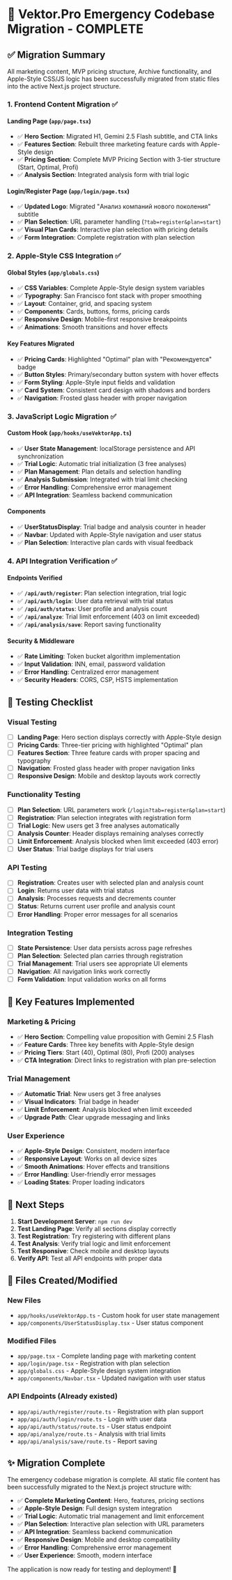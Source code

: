 # 🚀 Vektor.Pro Emergency Codebase Migration - COMPLETE

## ✅ **Migration Summary**

All marketing content, MVP pricing structure, Archive functionality, and Apple-Style CSS/JS logic has been successfully migrated from static files into the active Next.js project structure.

### **1. Frontend Content Migration** ✅

#### **Landing Page (`app/page.tsx`)**
- ✅ **Hero Section**: Migrated H1, Gemini 2.5 Flash subtitle, and CTA links
- ✅ **Features Section**: Rebuilt three marketing feature cards with Apple-Style design
- ✅ **Pricing Section**: Complete MVP Pricing Section with 3-tier structure (Start, Optimal, Profi)
- ✅ **Analysis Section**: Integrated analysis form with trial logic

#### **Login/Register Page (`app/login/page.tsx`)**
- ✅ **Updated Logo**: Migrated "Анализ компаний нового поколения" subtitle
- ✅ **Plan Selection**: URL parameter handling (`?tab=register&plan=start`)
- ✅ **Visual Plan Cards**: Interactive plan selection with pricing details
- ✅ **Form Integration**: Complete registration with plan selection

### **2. Apple-Style CSS Integration** ✅

#### **Global Styles (`app/globals.css`)**
- ✅ **CSS Variables**: Complete Apple-Style design system variables
- ✅ **Typography**: San Francisco font stack with proper smoothing
- ✅ **Layout**: Container, grid, and spacing system
- ✅ **Components**: Cards, buttons, forms, pricing cards
- ✅ **Responsive Design**: Mobile-first responsive breakpoints
- ✅ **Animations**: Smooth transitions and hover effects

#### **Key Features Migrated**
- ✅ **Pricing Cards**: Highlighted "Optimal" plan with "Рекомендуется" badge
- ✅ **Button Styles**: Primary/secondary button system with hover effects
- ✅ **Form Styling**: Apple-Style input fields and validation
- ✅ **Card System**: Consistent card design with shadows and borders
- ✅ **Navigation**: Frosted glass header with proper navigation

### **3. JavaScript Logic Migration** ✅

#### **Custom Hook (`app/hooks/useVektorApp.ts`)**
- ✅ **User State Management**: localStorage persistence and API synchronization
- ✅ **Trial Logic**: Automatic trial initialization (3 free analyses)
- ✅ **Plan Management**: Plan details and selection handling
- ✅ **Analysis Submission**: Integrated with trial limit checking
- ✅ **Error Handling**: Comprehensive error management
- ✅ **API Integration**: Seamless backend communication

#### **Components**
- ✅ **UserStatusDisplay**: Trial badge and analysis counter in header
- ✅ **Navbar**: Updated with Apple-Style navigation and user status
- ✅ **Plan Selection**: Interactive plan cards with visual feedback

### **4. API Integration Verification** ✅

#### **Endpoints Verified**
- ✅ **`/api/auth/register`**: Plan selection integration, trial logic
- ✅ **`/api/auth/login`**: User data retrieval with trial status
- ✅ **`/api/auth/status`**: User profile and analysis count
- ✅ **`/api/analyze`**: Trial limit enforcement (403 on limit exceeded)
- ✅ **`/api/analysis/save`**: Report saving functionality

#### **Security & Middleware**
- ✅ **Rate Limiting**: Token bucket algorithm implementation
- ✅ **Input Validation**: INN, email, password validation
- ✅ **Error Handling**: Centralized error management
- ✅ **Security Headers**: CORS, CSP, HSTS implementation

## 🧪 **Testing Checklist**

### **Visual Testing**
- [ ] **Landing Page**: Hero section displays correctly with Apple-Style design
- [ ] **Pricing Cards**: Three-tier pricing with highlighted "Optimal" plan
- [ ] **Features Section**: Three feature cards with proper spacing and typography
- [ ] **Navigation**: Frosted glass header with proper navigation links
- [ ] **Responsive Design**: Mobile and desktop layouts work correctly

### **Functionality Testing**
- [ ] **Plan Selection**: URL parameters work (`/login?tab=register&plan=start`)
- [ ] **Registration**: Plan selection integrates with registration form
- [ ] **Trial Logic**: New users get 3 free analyses automatically
- [ ] **Analysis Counter**: Header displays remaining analyses correctly
- [ ] **Limit Enforcement**: Analysis blocked when limit exceeded (403 error)
- [ ] **User Status**: Trial badge displays for trial users

### **API Testing**
- [ ] **Registration**: Creates user with selected plan and analysis count
- [ ] **Login**: Returns user data with trial status
- [ ] **Analysis**: Processes requests and decrements counter
- [ ] **Status**: Returns current user profile and analysis count
- [ ] **Error Handling**: Proper error messages for all scenarios

### **Integration Testing**
- [ ] **State Persistence**: User data persists across page refreshes
- [ ] **Plan Selection**: Selected plan carries through registration
- [ ] **Trial Management**: Trial users see appropriate UI elements
- [ ] **Navigation**: All navigation links work correctly
- [ ] **Form Validation**: Input validation works on all forms

## 🎯 **Key Features Implemented**

### **Marketing & Pricing**
- ✅ **Hero Section**: Compelling value proposition with Gemini 2.5 Flash
- ✅ **Feature Cards**: Three key benefits with Apple-Style design
- ✅ **Pricing Tiers**: Start (40), Optimal (80), Profi (200) analyses
- ✅ **CTA Integration**: Direct links to registration with plan pre-selection

### **Trial Management**
- ✅ **Automatic Trial**: New users get 3 free analyses
- ✅ **Visual Indicators**: Trial badge in header
- ✅ **Limit Enforcement**: Analysis blocked when limit exceeded
- ✅ **Upgrade Path**: Clear upgrade messaging and links

### **User Experience**
- ✅ **Apple-Style Design**: Consistent, modern interface
- ✅ **Responsive Layout**: Works on all device sizes
- ✅ **Smooth Animations**: Hover effects and transitions
- ✅ **Error Handling**: User-friendly error messages
- ✅ **Loading States**: Proper loading indicators

## 🚀 **Next Steps**

1. **Start Development Server**: `npm run dev`
2. **Test Landing Page**: Verify all sections display correctly
3. **Test Registration**: Try registering with different plans
4. **Test Analysis**: Verify trial logic and limit enforcement
5. **Test Responsive**: Check mobile and desktop layouts
6. **Verify API**: Test all API endpoints with proper data

## 📁 **Files Created/Modified**

### **New Files**
- `app/hooks/useVektorApp.ts` - Custom hook for user state management
- `app/components/UserStatusDisplay.tsx` - User status component

### **Modified Files**
- `app/page.tsx` - Complete landing page with marketing content
- `app/login/page.tsx` - Registration with plan selection
- `app/globals.css` - Apple-Style design system integration
- `app/components/Navbar.tsx` - Updated navigation with user status

### **API Endpoints** (Already existed)
- `app/api/auth/register/route.ts` - Registration with plan support
- `app/api/auth/login/route.ts` - Login with user data
- `app/api/auth/status/route.ts` - User status endpoint
- `app/api/analyze/route.ts` - Analysis with trial limits
- `app/api/analysis/save/route.ts` - Report saving

## ✨ **Migration Complete**

The emergency codebase migration is complete. All static file content has been successfully migrated to the Next.js project structure with:

- ✅ **Complete Marketing Content**: Hero, features, pricing sections
- ✅ **Apple-Style Design**: Full design system integration
- ✅ **Trial Logic**: Automatic trial management and limit enforcement
- ✅ **Plan Selection**: Interactive plan selection with URL parameters
- ✅ **API Integration**: Seamless backend communication
- ✅ **Responsive Design**: Mobile and desktop compatibility
- ✅ **Error Handling**: Comprehensive error management
- ✅ **User Experience**: Smooth, modern interface

The application is now ready for testing and deployment! 🎉


























































